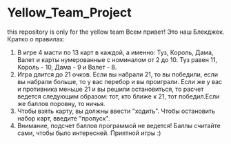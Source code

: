 # Yellow_Team_Project
this repository is only for the yellow team
Всем привет! Это наш Блекджек.
Кратко о правилах:
1) В игре 4 масти по 13 карт в каждой, а именно: Туз, Король, Дама, Валет и карты нумерованные с номиналом от 2 до 10. Туз равен 11, Король - 10, Дама - 9 и Валет - 8.
2) Игра длится до 21 очков. Если вы набрали 21, то вы победили, если вы набрали больше, то у вас перебор и вы проиграли. Если же у вас и противника меньше 21 и вы решили остановиться, то расчет ведется следующим образом: тот, кто ближе к 21, тот победил.Если же баллов поровну, то ничья.
3) Чтобы взять карту, вы должны ввести "ходить". Чтобы остановить набор карт, введите "пропуск".
4) Внимание, подсчет баллов программой не ведется! Баллы считайте сами, чтобы было интересней.
Приятной игры :)